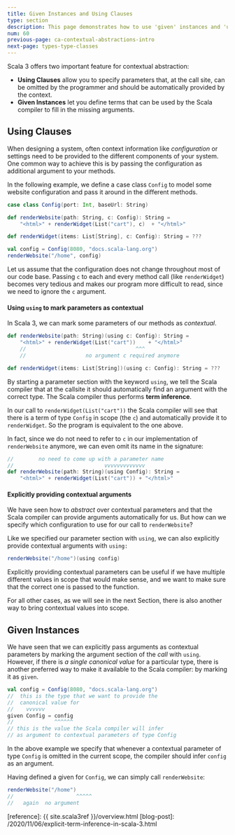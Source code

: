 ```yaml
---
title: Given Instances and Using Clauses
type: section
description: This page demonstrates how to use 'given' instances and 'using' clauses in Scala 3.
num: 60
previous-page: ca-contextual-abstractions-intro
next-page: types-type-classes
---
```


Scala 3 offers two important feature for contextual abstraction:

- **Using Clauses** allow you to specify parameters that, at the call site, can be omitted by the programmer and should be automatically provided by the context.
- **Given Instances** let you define terms that can be used by the Scala compiler to fill in the missing arguments.

## Using Clauses
When designing a system, often context information like _configuration_ or settings need to be provided to the different components of your system.
One common way to achieve this is by passing the configuration as additional argument to your methods.

In the following example, we define a case class `Config` to model some website configuration and pass it around in the different methods.
```scala
case class Config(port: Int, baseUrl: String)

def renderWebsite(path: String, c: Config): String =
    "<html>" + renderWidget(List("cart"), c)  + "</html>"

def renderWidget(items: List[String], c: Config): String = ???

val config = Config(8080, "docs.scala-lang.org")
renderWebsite("/home", config)
```
Let us assume that the configuration does not change throughout most of our code base.
Passing `c` to each and every method call (like `renderWidget`) becomes very tedious and makes our program more difficult to read, since we need to ignore the `c` argument.

#### Using `using` to mark parameters as contextual
In Scala 3, we can mark some parameters of our methods as _contextual_.
```scala
def renderWebsite(path: String)(using c: Config): String =
    "<html>" + renderWidget(List("cart"))    + "</html>"
    //                                   ^^^
    //                   no argument c required anymore

def renderWidget(items: List[String])(using c: Config): String = ???
```
By starting a parameter section with the keyword `using`, we tell the Scala compiler that at the callsite it should automatically find an argument with the correct type.
The Scala compiler thus performs **term inference**.

In our call to `renderWidget(List("cart"))` the Scala compiler will see that there is a term of type `Config` in scope (the `c`) and automatically provide it to `renderWidget`.
So the program is equivalent to the one above.

In fact, since we do not need to refer to `c` in our implementation of `renderWebsite` anymore, we can even omit its name in the signature:

```scala
//        no need to come up with a parameter name
//                             vvvvvvvvvvvvv
def renderWebsite(path: String)(using Config): String =
    "<html>" + renderWidget(List("cart")) + "</html>"
```

#### Explicitly providing contextual arguments
We have seen how to _abstract_ over contextual parameters and that the Scala compiler can provide arguments automatically for us.
But how can we specify which configuration to use for our call to `renderWebsite`?

Like we specified our parameter section with `using`, we can also explicitly provide contextual arguments with `using:`

```scala
renderWebsite("/home")(using config)
```
Explicitly providing contextual parameters can be useful if we have multiple different values in scope that would make sense, and we want to make sure that the correct one is passed to the function.

For all other cases, as we will see in the next Section, there is also another way to bring contextual values into scope.

## Given Instances
We have seen that we can explicitly pass arguments as contextual parameters by marking the argument section of the _call_ with `using`.
However, if there is _a single canonical value_ for a particular type, there is another preferred way to make it available to the Scala compiler: by marking it as `given`.

```scala
val config = Config(8080, "docs.scala-lang.org")
//  this is the type that we want to provide the
//  canonical value for
//    vvvvvv
given Config = config
//             ^^^^^^
// this is the value the Scala compiler will infer
// as argument to contextual parameters of type Config
```
In the above example we specify that whenever a contextual parameter of type `Config` is omitted in the current scope, the compiler should infer `config` as an argument.

Having defined a given for `Config`, we can simply call `renderWebsite`:

```scala
renderWebsite("/home")
//                    ^^^^^
//   again  no argument
```

[reference]: {{ site.scala3ref }}/overview.html
[blog-post]: /2020/11/06/explicit-term-inference-in-scala-3.html
